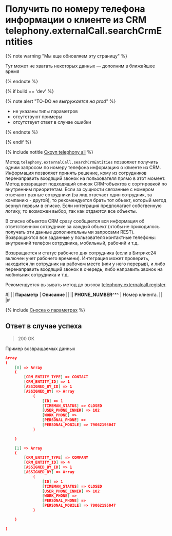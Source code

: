 # Получить по номеру телефона информации о клиенте из CRM telephony.externalCall.searchCrmEntities

{% note warning "Мы еще обновляем эту страницу" %}

Тут может не хватать некоторых данных — дополним в ближайшее время

{% endnote %}

{% if build == 'dev' %}

{% note alert "TO-DO _не выгружается на prod_" %}

- не указаны типы параметров
- отсутствуют примеры
- отсутствует ответ в случае ошибки

{% endnote %}

{% endif %}

{% include notitle [Скоуп telephony all](./_includes/scope-telephony-all.md) %}

Метод `telephony.externalCall.searchCrmEntities` позволяет получить одним запросом по номеру телефона информацию о клиенте из CRM. Информация позволяет принять решение, кому из сотрудников перенаправить входящий звонок на пользователя прямо в этот момент. Метод возвращает подходящий список CRM-объектов с сортировкой по внутренним приоритетам. Если за сущности связанные с номером отвечают разные сотрудники (за лид отвечает один сотрудник, за компанию - другой), то рекомендуется брать тот объект, который метод вернул первым в списке. Если интеграция предполагает собственную логику, то возможен выбор, так как отдаются все объекты.

В списке объектов CRM сразу сообщается вся информация об ответственном сотруднике за каждый объект (чтобы не приходилось получать эти данные дополнительными запросами REST). Возвращаются все заданные у пользователя контактные телефоны: внутренний телефон сотрудника, мобильный, рабочий и т.д.

Возвращается и статус рабочего дня сотрудника (если в Битрикс24 включен учет рабочего времени). Интеграция может проверить, находится ли сотрудник на рабочем месте (или у него перерыв), и либо перенаправить входящий звонок в очередь, либо направить звонок на мобильник сотрудника и т.д.

Рекомендуется вызывать метод до вызова [telephony.externalcall.register](telephony-external-call-register.md).

#|
|| **Параметр** | **Описание** ||
|| **PHONE_NUMBER**^*^ | Номер клиента. ||
|#

{% include [Сноска о параметрах](../../_includes/required.md) %}

## Ответ в случае успеха

> 200 OK

Пример возвращаемых данных

```json
Array
(
    [0] => Array
    (
        [CRM_ENTITY_TYPE] => CONTACT
        [CRM_ENTITY_ID] => 1
        [ASSIGNED_BY_ID] => 1
        [ASSIGNED_BY] => Array
            (
                [ID] => 1
                [TIMEMAN_STATUS] => CLOSED
                [USER_PHONE_INNER] => 102
                [WORK_PHONE] =>
                [PERSONAL_PHONE] =>
                [PERSONAL_MOBILE] => 79062195047
            )

    )

    [1] => Array
    (
        [CRM_ENTITY_TYPE] => COMPANY
        [CRM_ENTITY_ID] => 4
        [ASSIGNED_BY_ID] => 1
        [ASSIGNED_BY] => Array
            (
                [ID] => 1
                [TIMEMAN_STATUS] => CLOSED
                [USER_PHONE_INNER] => 102
                [WORK_PHONE] =>
                [PERSONAL_PHONE] =>
                [PERSONAL_MOBILE] => 79062195047
            )

    )

)
```
